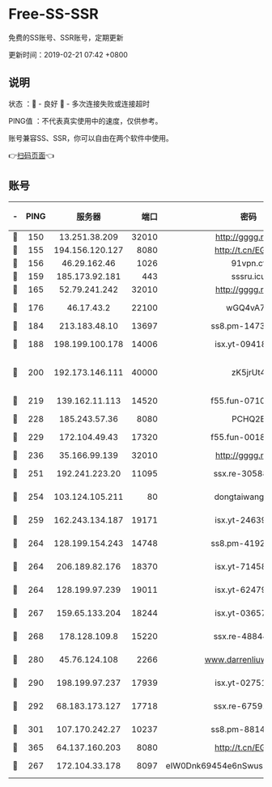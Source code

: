 # Free-SS-SSR

免费的SS账号、SSR账号，定期更新

更新时间：2019-02-21 07:42 +0800

## 说明

状态     ：🙂 - 良好 🙁 - 多次连接失败或连接超时

PING值   ：不代表真实使用中的速度，仅供参考。

账号兼容SS、SSR，你可以自由在两个软件中使用。

👉[扫码页面](https://liesauer.github.io/free-ss-ssr.github.io/)👈

## 账号

|-|PING|服务器|端口|密码|加密方式|区域|
|:----:|:----:|:-----:|-----:|:----:|:----:|:----:|
|🙂|150|13.251.38.209|32010|http://gggg.rocks|chacha20|SG|
|🙂|155|194.156.120.127|8080|http://t.cn/EGJIyrl|rc4-md5|RU|
|🙂|156|46.29.162.46|1026|91vpn.cf|rc4-md5|RU|
|🙂|159|185.173.92.181|443|sssru.icu|rc4-md5|RU|
|🙂|165|52.79.241.242|32010|http://gggg.rocks|chacha20|KR|
|🙂|176|46.17.43.2|22100|wGQ4vA7D|aes-256-gcm|RU|
|🙂|184|213.183.48.10|13697|ss8.pm-14730262|rc4-md5|RU|
|🙂|188|198.199.100.178|14006|isx.yt-09418074|aes-256-cfb|US|
|🙂|200|192.173.146.111|40000|zK5jrUt4|chacha20-ietf-poly1305|US|
|🙂|219|139.162.11.113|14520|f55.fun-07100280|aes-256-cfb|SG|
|🙂|228|185.243.57.36|8080|PCHQ2E|rc4-md5|US|
|🙂|229|172.104.49.43|17320|f55.fun-00182763|aes-256-cfb|SG|
|🙂|236|35.166.99.139|32010|http://gggg.rocks|chacha20|US|
|🙂|251|192.241.223.20|11095|ssx.re-30588279|aes-256-cfb|US|
|🙂|254|103.124.105.211|80|dongtaiwang.com|aes-256-cfb|US|
|🙂|259|162.243.134.187|19171|isx.yt-24639393|aes-256-cfb|US|
|🙂|264|128.199.154.243|14748|ss8.pm-41926117|aes-256-cfb|SG|
|🙂|264|206.189.82.176|18370|isx.yt-71458272|aes-256-cfb|SG|
|🙂|264|128.199.97.239|19011|isx.yt-62479185|aes-256-cfb|SG|
|🙂|267|159.65.133.204|18244|isx.yt-03657026|aes-256-cfb|SG|
|🙂|268|178.128.109.8|15220|ssx.re-48844991|aes-256-cfb|SG|
|🙂|280|45.76.124.108|2266|www.darrenliuwei.com|aes-256-cfb|AU|
|🙂|290|198.199.97.237|17939|isx.yt-02751636|aes-256-cfb|US|
|🙂|292|68.183.173.127|17718|ssx.re-67591839|aes-256-cfb|US|
|🙂|301|107.170.242.27|10237|ss8.pm-88140208|aes-256-cfb|US|
|🙂|365|64.137.160.203|8080|http://t.cn/EGJIyrl|rc4-md5|CA|
|🙂|267|172.104.33.178|8097|eIW0Dnk69454e6nSwuspv9DmS201tQ0D|aes-256-cfb|SG|
